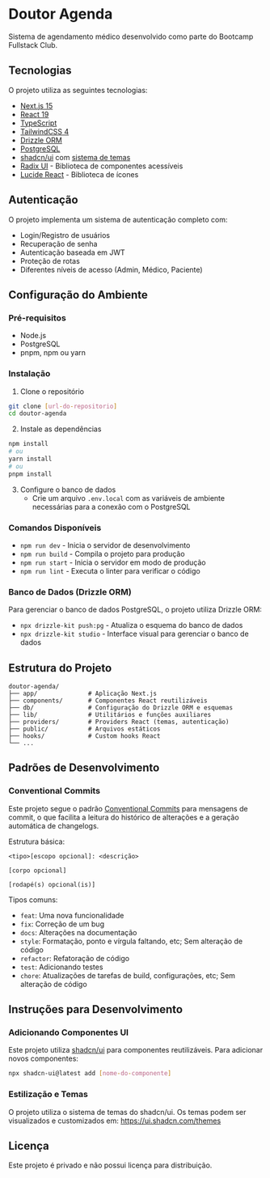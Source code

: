 # Doutor Agenda

Sistema de agendamento médico desenvolvido como parte do Bootcamp Fullstack Club.

## Tecnologias

O projeto utiliza as seguintes tecnologias:

- [Next.js 15](https://nextjs.org/)
- [React 19](https://react.dev/)
- [TypeScript](https://www.typescriptlang.org/)
- [TailwindCSS 4](https://tailwindcss.com/)
- [Drizzle ORM](https://orm.drizzle.team/)
- [PostgreSQL](https://www.postgresql.org/)
- [shadcn/ui](https://ui.shadcn.com/) com [sistema de temas](https://ui.shadcn.com/themes)
- [Radix UI](https://www.radix-ui.com/) - Biblioteca de componentes acessíveis
- [Lucide React](https://lucide.dev/) - Biblioteca de ícones

## Autenticação

O projeto implementa um sistema de autenticação completo com:

- Login/Registro de usuários
- Recuperação de senha
- Autenticação baseada em JWT
- Proteção de rotas
- Diferentes níveis de acesso (Admin, Médico, Paciente)

## Configuração do Ambiente

### Pré-requisitos

- Node.js
- PostgreSQL
- pnpm, npm ou yarn

### Instalação

1. Clone o repositório

```bash
git clone [url-do-repositorio]
cd doutor-agenda
```

2. Instale as dependências

```bash
npm install
# ou
yarn install
# ou
pnpm install
```

3. Configure o banco de dados
   - Crie um arquivo `.env.local` com as variáveis de ambiente necessárias para a conexão com o PostgreSQL

### Comandos Disponíveis

- `npm run dev` - Inicia o servidor de desenvolvimento
- `npm run build` - Compila o projeto para produção
- `npm run start` - Inicia o servidor em modo de produção
- `npm run lint` - Executa o linter para verificar o código

### Banco de Dados (Drizzle ORM)

Para gerenciar o banco de dados PostgreSQL, o projeto utiliza Drizzle ORM:

- `npx drizzle-kit push:pg` - Atualiza o esquema do banco de dados
- `npx drizzle-kit studio` - Interface visual para gerenciar o banco de dados

## Estrutura do Projeto

```
doutor-agenda/
├── app/              # Aplicação Next.js
├── components/       # Componentes React reutilizáveis
├── db/               # Configuração do Drizzle ORM e esquemas
├── lib/              # Utilitários e funções auxiliares
├── providers/        # Providers React (temas, autenticação)
├── public/           # Arquivos estáticos
├── hooks/            # Custom hooks React
└── ...
```

## Padrões de Desenvolvimento

### Conventional Commits

Este projeto segue o padrão [Conventional Commits](https://www.conventionalcommits.org/en/v1.0.0/) para mensagens de commit, o que facilita a leitura do histórico de alterações e a geração automática de changelogs.

Estrutura básica:

```
<tipo>[escopo opcional]: <descrição>

[corpo opcional]

[rodapé(s) opcional(is)]
```

Tipos comuns:

- `feat`: Uma nova funcionalidade
- `fix`: Correção de um bug
- `docs`: Alterações na documentação
- `style`: Formatação, ponto e vírgula faltando, etc; Sem alteração de código
- `refactor`: Refatoração de código
- `test`: Adicionando testes
- `chore`: Atualizações de tarefas de build, configurações, etc; Sem alteração de código

## Instruções para Desenvolvimento

### Adicionando Componentes UI

Este projeto utiliza [shadcn/ui](https://ui.shadcn.com/) para componentes reutilizáveis. Para adicionar novos componentes:

```bash
npx shadcn-ui@latest add [nome-do-componente]
```

### Estilização e Temas

O projeto utiliza o sistema de temas do shadcn/ui. Os temas podem ser visualizados e customizados em: https://ui.shadcn.com/themes

## Licença

Este projeto é privado e não possui licença para distribuição.
